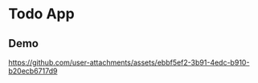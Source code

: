 # Todo App

## Demo

https://github.com/user-attachments/assets/ebbf5ef2-3b91-4edc-b910-b20ecb6717d9


